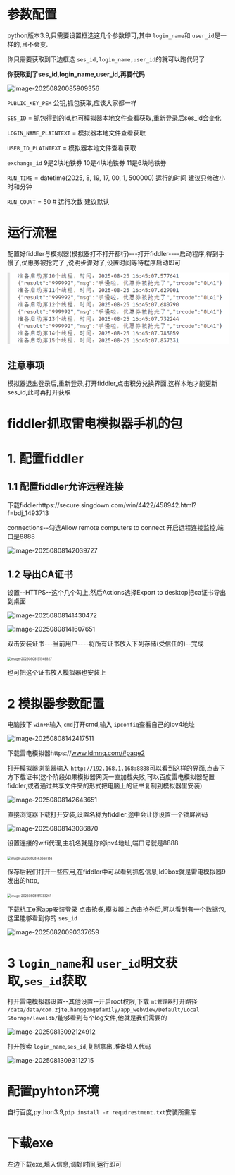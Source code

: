 # 参数配置

python版本3.9,只需要设置框选这几个参数即可,其中 `login_name`和 `user_id`是一样的,且不会变.

你只需要获取到下边框选 `ses_id,login_name,user_id`的就可以跑代码了

**你获取到了ses_id,login_name,user_id,再要代码**

![image-20250820085909356](https://gitee.com/baofanting/image/raw/master/image/20250820092207220.png)

`PUBLIC_KEY_PEM` 公钥,抓包获取,应该大家都一样

`SES_ID` =  抓包得到的id,也可模拟器本地文件查看获取,重新登录后ses_id会变化

`LOGIN_NAME_PLAINTEXT` = 模拟器本地文件查看获取

`USER_ID_PLAINTEXT` = 模拟器本地文件查看获取

`exchange_id`  9是2块地铁券  10是4块地铁券   11是6块地铁券

`RUN_TIME` = datetime(2025, 8, 19, 17, 00, 1, 500000)   运行的时间   建议只修改小时和分钟

`RUN_COUNT` = 50        # 运行次数 建议默认

# 运行流程

配置好fiddler与模拟器(模拟器打不打开都行)---打开fiddler----启动程序,得到手慢了,优惠券被抢完了  ,说明步骤对了,设置时间等待程序启动即可

![image-20250825165027137](./image/image-20250825165027137.png)

## 注意事项

模拟器退出登录后,重新登录,打开fiddler,点击积分兑换界面,这样本地才能更新ses_id,此时再打开获取



# fiddler抓取雷电模拟器手机的包

# 1. 配置fiddler

## 1.1 配置fiddler允许远程连接

下载fiddlerhttps://secure.singdown.com/win/4422/458942.html?f=bdj_1493713

connections--勾选Allow remote computers to connect  开启远程连接监控,端口是8888

![image-20250808142039727](https://gitee.com/baofanting/image/raw/master/image/20250814091612872.png)

## 1.2 导出CA证书

设置--HTTPS--这个几个勾上,然后Actions选择Export to desktop把ca证书导出到桌面

![image-20250808141430472](https://gitee.com/baofanting/image/raw/master/image/20250814091612868.png)

![image-20250808141607651](https://gitee.com/baofanting/image/raw/master/image/20250814091612869.png)

双击安装证书---当前用户----将所有证书放入下列存储(受信任的)--完成

<img src="https://gitee.com/baofanting/image/raw/master/image/20250814091612870.png" alt="image-20250808151548827" style="zoom:50%;" />

也可把这个证书放入模拟器也安装上

# 2 模拟器参数配置

电脑按下 `win+R`输入 `cmd`打开cmd,输入 `ipconfig`查看自己的ipv4地址

![image-20250808142417511](https://gitee.com/baofanting/image/raw/master/image/20250814091612873.png)

下载雷电模拟器https://www.ldmnq.com/#page2

打开模拟器浏览器输入 `http://192.168.1.168:8888`可以看到这样的界面,点击下方下载证书(这个阶段如果模拟器网页一直加载失败,可以百度雷电模拟器配置fiddler,或者通过共享文件夹的形式把电脑上的证书复制到模拟器里安装)

![image-20250808142643651](https://gitee.com/baofanting/image/raw/master/image/20250814091612874.png)

直接浏览器下载打开安装,设置名称为fiddler.途中会让你设置一个锁屏密码

![image-20250808143036870](https://gitee.com/baofanting/image/raw/master/image/20250814091612875.png)

设置连接的wifi代理,主机名就是你的ipv4地址,端口号就是8888

<img src="https://gitee.com/baofanting/image/raw/master/image/20250814091612876.png" alt="image-20250808143548184" style="zoom:50%;" />

保存后我们打开一些应用,在fiddler中可以看到抓包信息,ld9box就是雷电模拟器9发出的http,

<img src="https://gitee.com/baofanting/image/raw/master/image/20250814091612877.png" alt="image-20250808151733261" style="zoom:50%;" />

下载杭工e家app安装登录 点击抢券,模拟器上点击抢券后,可以看到有一个数据包,这里能够看到你的 `ses_id`

![image-20250820090337659](https://gitee.com/baofanting/image/raw/master/image/20250820092412264.png)

# 3 `login_name`和 `user_id`明文获取,`ses_id`获取

打开雷电模拟器设置--其他设置--开启root权限,下载 `mt管理器`打开路径 `/data/data/com.zjte.hanggongefamily/app_webview/Default/Local Storage/leveldb/`能够看到有个log文件,他就是我们需要的

![image-20250813092124912](https://gitee.com/baofanting/image/raw/master/image/20250814091612889.png)

打开搜索 `login_name`,`ses_id`,复制拿出,准备填入代码

![image-20250813093112715](https://gitee.com/baofanting/image/raw/master/image/20250814091612890.png)

# 配置pyhton环境

自行百度,python3.9,`pip install -r requirestment.txt`安装所需库

# 下载exe
左边下载exe,填入信息,调好时间,运行即可
